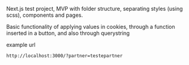 Next.js test project, MVP with folder structure, separating styles (using scss), components and pages.

Basic functionality of applying values in cookies, through a function inserted in a button, and also through querystring

example url
```
http://localhost:3000/?partner=testepartner
```